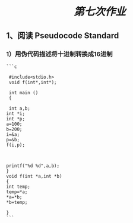 # <center> *第七次作业*</center>      
## 1、阅读 Pseudocode Standard  
### 1）用伪代码描述将十进制转换成16进制  

    ```c

     #include<stdio.h>
     void f(int*,int*);

     int main ()
     {
	
	 int a,b;
	int *i;
	int *p;
	a=100;
	b=200;
	i=&a;
	p=&b;
	f(i,p);
	

	
	printf("%d %d",a,b);
    }
    void f(int *a,int *b)
    {
    int temp;
    temp=*a;
    *a=*b;
    *b=temp;

    }
    ```